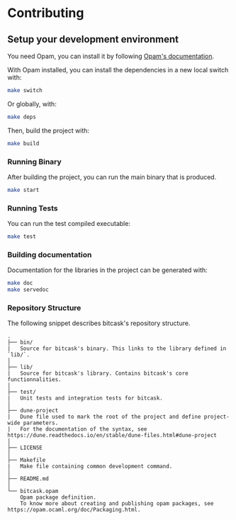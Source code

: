 # Contributing

## Setup your development environment

You need Opam, you can install it by following [Opam's documentation](https://opam.ocaml.org/doc/Install.html).

With Opam installed, you can install the dependencies in a new local switch with:

```bash
make switch
```

Or globally, with:

```bash
make deps
```

Then, build the project with:

```bash
make build
```

### Running Binary

After building the project, you can run the main binary that is produced.

```bash
make start
```

### Running Tests

You can run the test compiled executable:

```bash
make test
```

### Building documentation

Documentation for the libraries in the project can be generated with:

```bash
make doc
make servedoc
```

### Repository Structure

The following snippet describes bitcask's repository structure.

```text
.
├── bin/
|   Source for bitcask's binary. This links to the library defined in `lib/`.
│
├── lib/
|   Source for bitcask's library. Contains bitcask's core functionnalities.
│
├── test/
|   Unit tests and integration tests for bitcask.
│
├── dune-project
|   Dune file used to mark the root of the project and define project-wide parameters.
|   For the documentation of the syntax, see https://dune.readthedocs.io/en/stable/dune-files.html#dune-project
│
├── LICENSE
│
├── Makefile
|   Make file containing common development command.
│
├── README.md
│
└── bitcask.opam
    Opam package definition.
    To know more about creating and publishing opam packages, see https://opam.ocaml.org/doc/Packaging.html.
```
